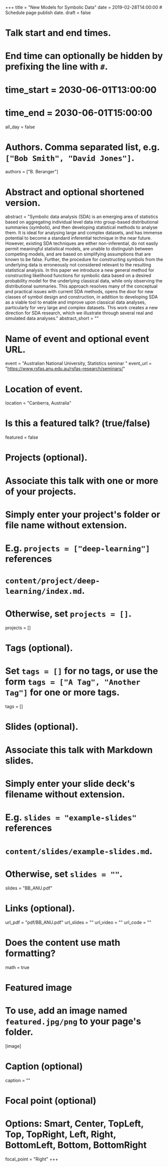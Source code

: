 +++
title = "New Models for Symbolic Data"
date = 2019-02-28T14:00:00  # Schedule page publish date.
draft = false

# Talk start and end times.
#   End time can optionally be hidden by prefixing the line with `#`.
# time_start = 2030-06-01T13:00:00
# time_end = 2030-06-01T15:00:00
all_day = false

# Authors. Comma separated list, e.g. `["Bob Smith", "David Jones"]`.
authors = ["B. Beranger"]

# Abstract and optional shortened version.
abstract = "Symbolic data analysis (SDA) is an emerging area of statistics based on aggregating individual level data into group-based distributional summaries (*symbols*), and then developing statistical methods to analyse them. It is ideal for analysing large and complex datasets, and has immense potential to become a standard inferential technique in the near future. However, existing SDA techniques are either non-inferential, do not easily permit meaningful statistical models, are unable to distinguish between competing models, and are based on simplifying assumptions that are known to be false. Further, the procedure for constructing symbols from the underlying data is erroneously not considered relevant to the resulting statistical analysis. In this paper we introduce a new general method for constructing likelihood functions for symbolic data based on a desired probability model for the underlying classical data, while only observing the distributional summaries. This approach resolves many of the conceptual and practical issues with current SDA methods, opens the door for new classes of symbol design and construction, in addition to developing SDA as a viable tool to enable and improve upon classical data analyses, particularly for very large and complex datasets. This work creates a new direction for SDA research, which we illustrate through several real and simulated data analyses."
abstract_short = ""

# Name of event and optional event URL.
event = "Australian National University, Statistics seminar "
event_url = "https://www.rsfas.anu.edu.au/rsfas-research/seminars/"

# Location of event.
location = "Canberra, Australia"

# Is this a featured talk? (true/false)
featured = false

# Projects (optional).
#   Associate this talk with one or more of your projects.
#   Simply enter your project's folder or file name without extension.
#   E.g. `projects = ["deep-learning"]` references 
#   `content/project/deep-learning/index.md`.
#   Otherwise, set `projects = []`.
projects = []

# Tags (optional).
#   Set `tags = []` for no tags, or use the form `tags = ["A Tag", "Another Tag"]` for one or more tags.
tags = []

# Slides (optional).
#   Associate this talk with Markdown slides.
#   Simply enter your slide deck's filename without extension.
#   E.g. `slides = "example-slides"` references 
#   `content/slides/example-slides.md`.
#   Otherwise, set `slides = ""`.
slides = "BB_ANU.pdf"

# Links (optional).
url_pdf = "pdf/BB_ANU.pdf"
url_slides = ""
url_video = ""
url_code = ""

# Does the content use math formatting?
math = true

# Featured image
# To use, add an image named `featured.jpg/png` to your page's folder. 
[image]
  # Caption (optional)
  caption = ""

  # Focal point (optional)
  # Options: Smart, Center, TopLeft, Top, TopRight, Left, Right, BottomLeft, Bottom, BottomRight
  focal_point = "Right"
+++

